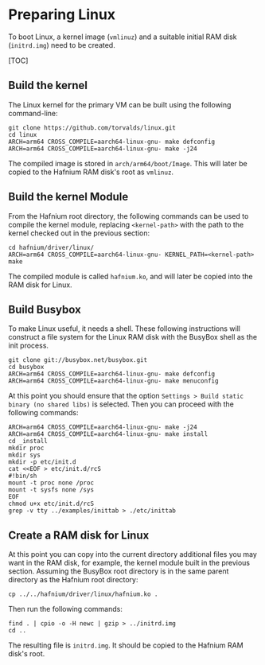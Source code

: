 # Preparing Linux

To boot Linux, a kernel image (`vmlinuz`) and a suitable initial RAM disk
(`initrd.img`) need to be created.

[TOC]

## Build the kernel

The Linux kernel for the primary VM can be built using the following
command-line:

```shell
git clone https://github.com/torvalds/linux.git
cd linux
ARCH=arm64 CROSS_COMPILE=aarch64-linux-gnu- make defconfig
ARCH=arm64 CROSS_COMPILE=aarch64-linux-gnu- make -j24
```

The compiled image is stored in `arch/arm64/boot/Image`. This will later be
copied to the Hafnium RAM disk's root as `vmlinuz`.

## Build the kernel Module

From the Hafnium root directory, the following commands can be used to compile
the kernel module, replacing `<kernel-path>` with the path to the kernel checked
out in the previous section:

```shell
cd hafnium/driver/linux/
ARCH=arm64 CROSS_COMPILE=aarch64-linux-gnu- KERNEL_PATH=<kernel-path> make
```

The compiled module is called `hafnium.ko`, and will later be copied into the
RAM disk for Linux.

## Build Busybox

To make Linux useful, it needs a shell. These following instructions will
construct a file system for the Linux RAM disk with the BusyBox shell as the
init process.

```shell
git clone git://busybox.net/busybox.git
cd busybox
ARCH=arm64 CROSS_COMPILE=aarch64-linux-gnu- make defconfig
ARCH=arm64 CROSS_COMPILE=aarch64-linux-gnu- make menuconfig
```

At this point you should ensure that the option `Settings > Build static binary
(no shared libs)` is selected. Then you can proceed with the following commands:

```shell
ARCH=arm64 CROSS_COMPILE=aarch64-linux-gnu- make -j24
ARCH=arm64 CROSS_COMPILE=aarch64-linux-gnu- make install
cd _install
mkdir proc
mkdir sys
mkdir -p etc/init.d
cat <<EOF > etc/init.d/rcS
#!bin/sh
mount -t proc none /proc
mount -t sysfs none /sys
EOF
chmod u+x etc/init.d/rcS
grep -v tty ../examples/inittab > ./etc/inittab
```

## Create a RAM disk for Linux

At this point you can copy into the current directory additional files you may
want in the RAM disk, for example, the kernel module built in the previous
section. Assuming the BusyBox root directory is in the same parent directory as
the Hafnium root directory:

```shell
cp ../../hafnium/driver/linux/hafnium.ko .
```

Then run the following commands:

```shell
find . | cpio -o -H newc | gzip > ../initrd.img
cd ..
```

The resulting file is `initrd.img`. It should be copied to the Hafnium RAM
disk's root.
